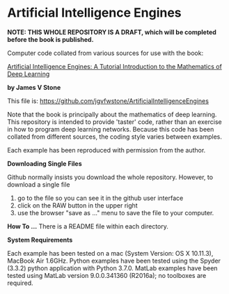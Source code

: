 # Artificial Intelligence Engines

**NOTE: THIS WHOLE REPOSITORY IS A DRAFT, which will be completed before the book is published.**

Computer code collated from various sources for use with the book: 

[Artificial Intelligence Engines: A Tutorial Introduction to the Mathematics of Deep Learning](https://jim-stone.staff.shef.ac.uk/AIEngines/)
 
**by James V Stone**

This file is: https://github.com/jgvfwstone/ArtificialIntelligenceEngines

Note that the book is principally about the mathematics of deep learning.
This repository is intended to provide 'taster' code, rather than an exercise in how to program deep learning networks. Because this code has been collated from different sources, the coding style varies between examples.

Each example has been reproduced with permission from the author.

**Downloading Single Files**

Github normally insists you download the whole repository.
However, to download a single file
1) go to the file so you can see it in the github user interface 
2) click on the RAW button in the upper right
3) use the browser "save as ..." menu to save the file to your computer. 

**How To ...**
There is a README file within each directory. 

**System Requirements**

Each example has been tested on a mac (System Version:	OS X 10.11.3), MacBook Air 1.6GHz.
Python examples have been tested using the Spyder (3.3.2) python application with Python 3.7.0.
MatLab examples have been tested using MatLab version 9.0.0.341360 (R2016a); no toolboxes are required.

